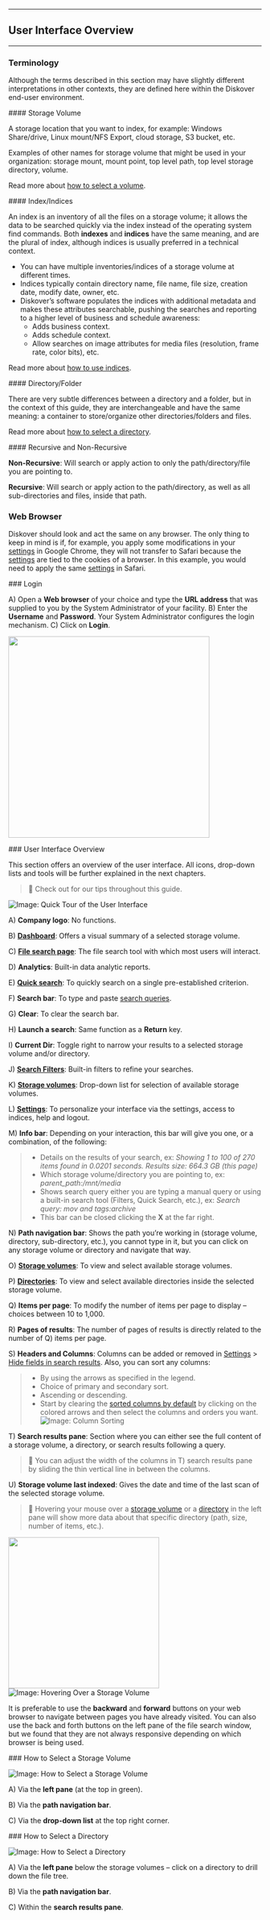 ___
<p id="user_interface"></p>

## User Interface Overview
___

### Terminology

Although the terms described in this section may have slightly different interpretations in other contexts, they are defined here within the Diskover end-user environment.

<p id="storage_volume"></p>
#### Storage Volume

A storage location that you want to index, for example: Windows Share/drive, Linux mount/NFS Export, cloud storage, S3 bucket, etc.

Examples of other names for storage volume that might be used in your organization: storage mount, mount point, top level path, top level storage directory, volume.

Read more about [how to select a volume](#select_volume).

<p id="index"></p>
#### Index/Indices

An index is an inventory of all the files on a storage volume; it allows the data to be searched quickly via the index instead of the operating system  find commands. Both  **indexes**  and  **indices**  have the same meaning, and are the plural of index, although indices is usually preferred in a technical context.

- You can have multiple inventories/indices of a storage volume at different times.
- Indices typically contain directory name, file name, file size, creation date, modify date, owner, etc.
- Diskover’s software populates the indices with additional metadata  and makes these attributes searchable, pushing the searches and reporting to a higher level of business and schedule awareness:
	- Adds business context.
	- Adds schedule context.
	- Allow searches on image attributes for media files (resolution, frame rate, color bits), etc.

Read more about [how to use indices](#indices).

<p id="directory"></p>
#### Directory/Folder

There are very subtle differences between a directory and a folder, but in the context of this guide, they are interchangeable and have the same meaning: a container to store/organize other directories/folders and files.

Read more about [how to select a directory](#select_directory).

<p id="recursive"></p>
#### Recursive and Non-Recursive

**Non-Recursive**: Will search or apply action to only the path/directory/file you are pointing to.

**Recursive**: Will search or apply action to the path/directory, as well as all sub-directories and files, inside that path.

### Web Browser

Diskover should look and act the same on any browser. The only thing to keep in mind is if, for example, you apply some modifications in your [settings](#settings) in Google Chrome, they will not transfer to Safari because the [settings](#settings) are tied to the cookies  of a browser. In this example, you would need to apply the same [settings](#settings) in Safari.

<p id="login"></p>
### Login

A) Open a  **Web browser**  of your choice and type the  **URL address**  that was supplied to you by the System Administrator of your facility.
B) Enter the  **Username**  and  **Password**. Your System Administrator configures the login mechanism.
C) Click on  **Login**.

<img src="images/image_login_window_logo_diskover.png" width="400">

<p id="ui_overview"></p>
### User Interface Overview

This section offers an overview of the user interface. All icons, drop-down lists and tools will be further explained in the next chapters.

>🔆 Check out for our tips throughout this guide.

![Image: Quick Tour of the User Interface](images/image_file_search_page_overview.png)

A) **Company logo**: No functions.

B) **[Dashboard](#dashboard)**: Offers a visual summary of a selected storage volume.

C) [**File search page**](#file_search): The file search tool with which most users will interact.

D) **Analytics**: Built-in data analytic reports.

E) [**Quick search**](#quick_search): To quickly search on a single pre-established criterion.

F) **Search bar**: To type and paste [search queries](#search_syntax).

G) **Clear**: To clear the search bar.

H) **Launch a search**: Same function as a  **Return**  key.

I)  **Current Dir**: Toggle right to narrow your results to a selected storage volume and/or directory.

J) [**Search Filters**](#filters): Built-in filters to refine your searches.

K) [**Storage volumes**](#storage_volume): Drop-down list for selection of available storage volumes.

L) [**Settings**](#settings): To personalize your interface via the settings, access to indices, help and logout.

M) **Info bar**: Depending on your interaction, this bar will give you one, or a combination, of the following:

>- Details on the results of your search, ex:  _Showing 1 to 100 of 270 items found in 0.0201 seconds. Results size: 664.3 GB (this page)_
>- Which storage volume/directory you are pointing to, ex:  _parent_path:/mnt/media_
>- Shows search query either you are typing a manual query or using a built-in search tool (Filters, Quick Search, etc.), ex:  _Search query: mov and tags:archive_
>- This bar can be closed clicking the  **X**  at the far right.

N) **Path navigation bar**: Shows the path you’re working in (storage volume, directory, sub-directory, etc.), you cannot type in it, but you can click on any storage volume or directory and navigate that way.

O) [**Storage volumes**](#storage_volume): To view and select available storage volumes.

P) [**Directories**](#directory): To view and select available directories inside the selected storage volume.

Q) **Items per page**: To modify the number of items per page to display – choices between 10 to 1,000.

R) **Pages of results**: The number of pages of results is directly related to the number of Q) items per page.
<p id="result_pane_columns"></p>

S) **Headers and Columns**: Columns can be added or removed in [Settings](#settings) > [Hide fields in search results](#hide_columns). <a id="columns_sort"></a>Also, you can sort any columns:
>- By using the arrows as specified in the legend.
>- Choice of primary and secondary sort.
>- Ascending or descending.
>- Start by clearing the [sorted columns by default](#default_columns_sort) by clicking on the colored arrows and then select the columns and orders you want.
>![Image: Column Sorting](images/image_file_search_page_column_sorting.png)

T) **Search results pane**: Section where you can either see the full content of a storage volume, a directory, or search results following a query.

>🔆 You can adjust the width of the columns in T) search results  pane by sliding the thin vertical line in between the columns.

U) **Storage volume last indexed**: Gives the date and time of the last scan of the selected storage volume.

>🔆 Hovering  your mouse over a [storage volume](#storage_volume) or a [directory](#directory) in the left pane will show more data about that specific directory (path, size, number of items, etc.).

<img src="images/image_file_search_hovering_directory.png" width="300"> ![Image: Hovering Over a Storage Volume](images/image_file_search_hovering_volume.png)

It is preferable to use the  **backward**  and  **forward**  buttons on your web browser to navigate between pages you have already visited. You can also use the back and forth buttons on the left pane of the file search window, but we found that they are not always responsive depending on which browser is being used.

<p id="select_volume"></p>
### How to Select a Storage Volume

![Image: How to Select a Storage Volume](images/image_file_search_page_select_volume.png)

A) Via the  **left pane** (at the top in green).

B) Via the  **path navigation bar**.

C) Via the  **drop-down list**  at the top right corner.

<p id="select_directory"></p>
### How to Select a Directory

![Image: How to Select a Directory](images/image_file_search_page_select_directory.png)

A) Via the  **left pane**  below the storage volumes – click on a directory to drill down the file tree.

B) Via the  **path navigation bar**.

C) Within the  **search results pane**.
